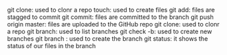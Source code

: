git clone: used to clonr a repo
touch: used to create files
git add: files are stagged to commit
git commit: files are committed to the branch
git push origin master: files are uploaded to the GitHub repo
git clone: used to clonr a repo
git branch: used to list branches
git check -b: used to create new branches
git branch <name-of-branch>: used to create the branch
git status: it shows the status of our files in the branch